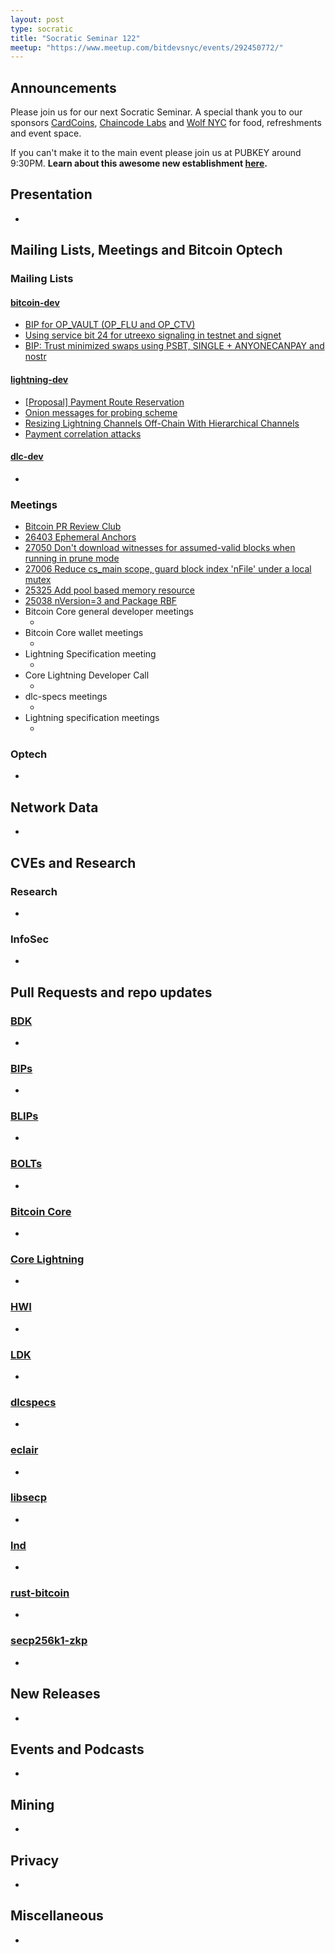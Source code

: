 ```yaml
---
layout: post
type: socratic
title: "Socratic Seminar 122"
meetup: "https://www.meetup.com/bitdevsnyc/events/292450772/"
---
```


## Announcements
Please join us for our next Socratic Seminar. A special thank you to our sponsors [CardCoins](https://cardcoins.co), [Chaincode Labs](https://chaincode.com) and [Wolf NYC](https://wolfnyc.com) for food, refreshments and event space.

If you can't make it to the main event please join us at PUBKEY around 9:30PM. **Learn about this awesome new establishment [here](https://ny.eater.com/2022/12/13/23494423/pubkey-opening-manhattan-bitcoin-bar).**

## Presentation
-

## Mailing Lists, Meetings and Bitcoin Optech
### Mailing Lists
#### [bitcoin-dev](https://lists.linuxfoundation.org/pipermail/bitcoin-dev)
- [BIP for OP_VAULT (OP_FLU and OP_CTV)](https://lists.linuxfoundation.org/pipermail/bitcoin-dev/2023-March/021510.html)
- [Using service bit 24 for utreexo signaling in testnet and signet](https://lists.linuxfoundation.org/pipermail/bitcoin-dev/2023-March/021515.html)
- [BIP: Trust minimized swaps using PSBT, SINGLE + ANYONECANPAY and nostr](https://lists.linuxfoundation.org/pipermail/bitcoin-dev/2023-March/021521.html)

#### [lightning-dev](https://lists.linuxfoundation.org/pipermail/lightning-dev)
- [[Proposal] Payment Route Reservation](https://lists.linuxfoundation.org/pipermail/lightning-dev/2023-February/003867.html)
- [Onion messages for probing scheme](https://lists.linuxfoundation.org/pipermail/lightning-dev/2023-February/003869.html)
- [Resizing Lightning Channels Off-Chain With Hierarchical Channels](https://lists.linuxfoundation.org/pipermail/lightning-dev/2023-March/003886.html)
- [Payment correlation attacks](https://lists.linuxfoundation.org/pipermail/lightning-dev/2023-March/003890.html)

#### [dlc-dev](https://mailmanlists.org/pipermail/dlc-dev)
-

### Meetings
- [Bitcoin PR Review Club](https://bitcoincore.reviews)
- [26403 Ephemeral Anchors](https://bitcoincore.reviews/26403)
- [27050 Don't download witnesses for assumed-valid blocks when running in prune mode](https://bitcoincore.reviews/27050)
- [27006 Reduce cs_main scope, guard block index 'nFile' under a local mutex](https://bitcoincore.reviews/27006)
- [25325 Add pool based memory resource](https://bitcoincore.reviews/25325)
- [25038 nVersion=3 and Package RBF](https://bitcoincore.reviews/25038-2)
- Bitcoin Core general developer meetings
  - <!--- TODO replace: [December 1st](https://www.erisian.com.au/bitcoin-core-dev/log-2022-12-01.html#255) --->
- Bitcoin Core wallet meetings
  - <!--- TODO replace: [December 2nd](https://www.erisian.com.au/bitcoin-core-dev/log-2022-12-02.html#313) --->
- Lightning Specification meeting
    - <!--- TODO replace: [December 5th](https://github.com/lightning/bolts/issues/1046) --->
- Core Lightning Developer Call
    - <!--- TODO replace: [September 20th](https://diyhpl.us/wiki/transcripts/c-lightning/2021-09-20-developer-call/) --->
- dlc-specs meetings
    - <!--- TODO replace: [October 5th](https://github.com/discreetlogcontracts/dlcspecs/pull/175) --->
- Lightning specification meetings
    - <!--- TODO replace: [October 11th](https://github.com/lightningnetwork/lightning-rfc/issues/920) --->

### Optech
- <!--- TODO replace: [Newsletter #229](https://bitcoinops.org/en/newsletters/2022/12/07/), [audio recap](https://twitter.com/bitcoinoptech/status/1600867081225764864) --->

## Network Data
-

## CVEs and Research
### Research
-

### InfoSec
-

## Pull Requests and repo updates
### [BDK](https://github.com/bitcoindevkit/bdk)
-

### [BIPs](https://github.com/bitcoin/bips)
-

### [BLIPs](https://github.com/lightning/blips)
-

### [BOLTs](https://github.com/lightningnetwork/lightning-rfc)
-

### [Bitcoin Core](https://github.com/bitcoin/bitcoin)
-

### [Core Lightning](https://github.com/ElementsProject/lightning)
-

### [HWI](https://github.com/bitcoin-core/HWI)
-

### [LDK](https://github.com/lightningdevkit/rust-lightning)
-

### [dlcspecs](https://github.com/discreetlogcontracts/dlcspecs)
-

### [eclair](https://github.com/ACINQ/eclair/)
-

### [libsecp](https://github.com/bitcoin-core/secp256k1)
-

### [lnd](https://github.com/lightningnetwork/lnd)
-

### [rust-bitcoin](https://github.com/rust-bitcoin/rust-bitcoin)
-

### [secp256k1-zkp](https://github.com/ElementsProject/secp256k1-zkp)
-


## New Releases
-

## Events and Podcasts
-

## Mining
-

## Privacy
-

## Miscellaneous
-
